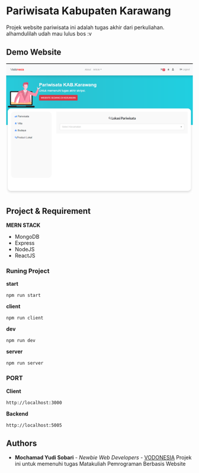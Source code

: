 # Pariwisata Kabupaten Karawang
Projek website pariwisata ini adalah tugas akhir dari perkuliahan. alhamdulilah udah mau lulus bos :v

## Demo Website
![](client/public/uploads/demo.png)

## Project & Requirement

**MERN STACK**
* MongoDB
* Express
* NodeJS
* ReactJS 

### Runing Project
**start**
```
npm run start
```
**client**
```
npm run client
```
**dev**
```
npm run dev
```
**server**
```
npm run server
```
### PORT
**Client**
```
http://localhost:3000
```
**Backend**
```
http://localhost:5005
```
## Authors

* **Mochamad Yudi Sobari** - *Newbie Web Developers* - [VODONESIA](https://vodonesia.id)
Projek ini untuk memenuhi tugas Matakuliah Pemrograman Berbasis Website